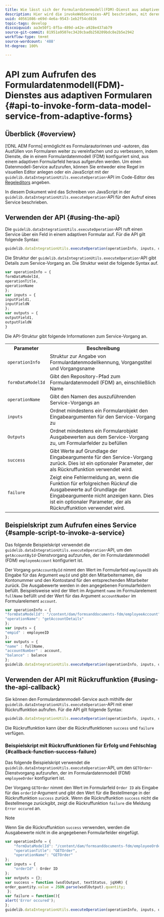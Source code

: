 ```yaml
---
title: Wie lässt sich der Formulardatenmodell(FDM)-Dienst aus adaptiven Formularen mithilfe von APIs aufrufen?
description: Hier wird die invokeWebServices-API beschrieben, mit deren Hilfe Sie Web-Dienste aufrufen können, die in WSDL in ein Feld eines adaptiven Formulars geschrieben wurden.
uuid: 40561086-e69d-4e6a-9543-1eb2f54cd836
topic-tags: develop
discoiquuid: aa3e50f1-8f5a-489d-a42e-a928e437ab79
source-git-commit: 81951a9507ec3420cbadb258209bdc8e2b5e2942
workflow-type: tm+mt
source-wordcount: '488'
ht-degree: 100%

---
```



# API zum Aufrufen des Formulardatenmodell(FDM)-Dienstes aus adaptiven Formularen {#api-to-invoke-form-data-model-service-from-adaptive-forms}

## Überblick {#overview}

[!DNL AEM Forms] ermöglicht es Formularautorinnen und -autoren, das Ausfüllen von Formularen weiter zu vereinfachen und zu verbessern, indem Dienste, die in einem Formulardatenmodell (FDM) konfiguriert sind, aus einem adaptiven Formularfeld heraus aufgerufen werden. Um einen Datenmodell-Service aufzurufen, können Sie entweder eine Regel im visuellen Editor anlegen oder ein JavaScript mit der `guidelib.dataIntegrationUtils.executeOperation`-API im Code-Editor des [Regeleditors](rule-editor.md) angeben.

In diesem Dokument wird das Schreiben von JavaScript in der `guidelib.dataIntegrationUtils.executeOperation`-API für den Aufruf eines Service beschrieben.

## Verwenden der API {#using-the-api}

Die `guidelib.dataIntegrationUtils.executeOperation`-API ruft einen Service über ein Feld in einem adaptiven Formular auf. Für die API gilt folgende Syntax:

```javascript
guidelib.dataIntegrationUtils.executeOperation(operationInfo, inputs, outputs)
```

Die Struktur der `guidelib.dataIntegrationUtils.executeOperation`-API gibt Details zum Service-Vorgang an. Die Struktur weist die folgende Syntax auf.

```javascript
var operationInfo = {
formDataModelId,
operationTitle,
operationName
};
var inputs = {
inputField1,
inputFieldN
};
var outputs = {
outputField1,
outputFieldN
}
```

Die API-Struktur gibt folgende Informationen zum Service-Vorgang an.

<table>
 <tbody>
  <tr>
   <th>Parameter</th>
   <th>Beschreibung</th>
  </tr>
  <tr>
   <td><code>operationInfo</code></td>
   <td>Struktur zur Angabe von Formulardatenmodellkennung, Vorgangstitel und Vorgangsname</td>
  </tr>
  <tr>
   <td><code>formDataModelId</code></td>
   <td>Gibt den Repository-Pfad zum Formulardatenmodell (FDM) an, einschließlich Name</td>
  </tr>
  <tr>
   <td><code>operationName</code></td>
   <td>Gibt den Namen des auszuführenden Service-Vorgangs an</td>
  </tr>
  <tr>
   <td><code>inputs</code></td>
   <td>Ordnet mindestens ein Formularobjekt den Eingabeargumenten für den Service-Vorgang zu</td>
  </tr>
  <tr>
   <td><code>Outputs</code></td>
   <td>Ordnet mindestens ein Formularobjekt Ausgabewerten aus dem Service-Vorgang zu, um Formularfelder zu befüllen<br /> </td>
  </tr>
  <tr>
   <td><code>success</code></td>
   <td>Gibt Werte auf Grundlage der Eingabeargumente für den Service-Vorgang zurück. Dies ist ein optionaler Parameter, der als Rückruffunktion verwendet wird.<br /> </td>
  </tr>
  <tr>
   <td><code>failure</code></td>
   <td>Zeigt eine Fehlermeldung an, wenn die Funktion für erfolgreichen Rückruf die Ausgabewerte auf Grundlage der Eingabeargumente nicht anzeigen kann. Dies ist ein optionaler Parameter, der als Rückruffunktion verwendet wird.<br /> </td>
  </tr>
 </tbody>
</table>

## Beispielskript zum Aufrufen eines Service {#sample-script-to-invoke-a-service}

Das folgende Beispielskript verwendet die `guidelib.dataIntegrationUtils.executeOperation`-API, um den `getAccountById`-Dienstvorgang aufzurufen, der im Formulardatenmodell (FDM) `employeeAccount` konfiguriert ist.

Der Vorgang `getAccountById` nimmt den Wert im Formularfeld `employeeID` als Eingabe für das Argument `empId` und gibt den Mitarbeiternamen, die Kontonummer und den Kontostand für den entsprechenden Mitarbeiter zurück. Die Ausgabewerte werden in den angegebenen Formularfeldern befüllt. Beispielsweise wird der Wert im Argument `name` im Formularelement `fullName` befüllt und der Wert für das Argument `accountNumber` im Formularelement `account`.

```javascript
var operationInfo = {
"formDataModelId": "/content/dam/formsanddocuments-fdm/employeeAccount",
"operationName": "getAccountDetails"
};
var inputs = {
"empid" : employeeID
};
var outputs = {
"name" : fullName,
"accountNumber" : account,
"balance" : balance
};
guidelib.dataIntegrationUtils.executeOperation(operationInfo, inputs, outputs);
```

## Verwenden der API mit Rückruffunktion {#using-the-api-callback}

Sie können den Formulardatenmodell-Service auch mithilfe der `guidelib.dataIntegrationUtils.executeOperation`-API mit einer Rückruffunktion aufrufen. Für die API gilt folgende Syntax:

```javascript
guidelib.dataIntegrationUtils.executeOperation(operationInfo, inputs, outputs, callbackFunction)
```

Die Rückruffunktion kann über die Rückruffunktionen `success` und `failure` verfügen.

### Beispielskript mit Rückruffunktionen für Erfolg und Fehlschlag {#callback-function-success-failure}

Das folgende Beispielskript verwendet die `guidelib.dataIntegrationUtils.executeOperation`-API, um den `GETOrder`-Dienstvorgang aufzurufen, der im Formulardatenmodell (FDM) `employeeOrder` konfiguriert ist.

Der Vorgang `GETOrder` nimmt den Wert im Formularfeld `Order ID` als Eingabe für das `orderId`-Argument und gibt den Wert für die Bestellmenge in der Rückruffunktion `success` zurück.  Wenn die Rückruffunktion `success` nicht die Bestellmenge zurückgibt, zeigt die Rückruffunktion `failure` die Meldung `Error occured` an.

>[!NOTE]
>
> Wenn Sie die Rückruffunktion `success` verwenden, werden die Ausgabewerte nicht in die angegebenen Formularfelder eingefügt.

```javascript
var operationInfo = {
    "formDataModelId": "/content/dam/formsanddocuments-fdm/employeeOrder",
    "operationTitle": "GETOrder",
    "operationName": "GETOrder"
};
var inputs = {
    "orderId" : Order ID
};
var outputs = {};
var success = function (wsdlOutput, textStatus, jqXHR) {
order_quantity.value = JSON.parse(wsdlOutput).quantity;
 };
var failure = function(){
alert('Error occured');
};
guidelib.dataIntegrationUtils.executeOperation(operationInfo, inputs, outputs, success, failure);
```
